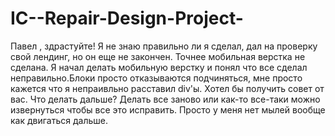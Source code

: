# IC--Repair-Design-Project-

Павел , здрастуйте! Я не знаю правильно ли я сделал, дал на проверку свой лендинг, но он еще не закончен. 
Точнее мобильная верстка не сделана. Я начал делать мобильную верстку и понял что все сделал неправильно.Блоки просто отказываются подчиняться, мне просто кажется что я непраивльно расставил div'ы.
Хотел бы получить совет от вас. Что делать дальше? Делать все заново или как-то все-таки можно извернуться чтобы все это исправить. Просто у меня нет мылей вообще как двигаться дальше.
